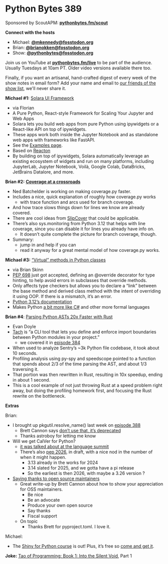 # Python Bytes 389

Sponsored by ScoutAPM: [**pythonbytes.fm/scout**](https://pythonbytes.fm/scout)

**Connect with the hosts**

- Michael: [**@mkennedy@fosstodon.org**](https://fosstodon.org/@mkennedy)
- Brian: [**@brianokken@fosstodon.org**](https://fosstodon.org/@brianokken)
- Show: [**@pythonbytes@fosstodon.org**](https://fosstodon.org/@pythonbytes)

Join us on YouTube at [**pythonbytes.fm/live**](https://pythonbytes.fm/stream/live) to be part of the audience. Usually Tuesdays at 10am PT. Older video versions available there too.

Finally, if you want an artisanal, hand-crafted digest of every week of the show notes in email form? Add your name and email to [our friends of the show list](https://pythonbytes.fm/friends-of-the-show), we'll never share it.

**Michael #1:** [Solara UI Framework](https://solara.dev)

- via Florian
- A Pure Python, React-style Framework for Scaling Your Jupyter and Web Apps
- Solara lets you build web apps from pure Python using ipywidgets or a React-like API on top of ipywidgets. 
- These apps work both inside the Jupyter Notebook and as standalone web apps with frameworks like FastAPI.
- See the [Examples page](https://solara.dev/documentation/examples).
- Based on [Reacton](https://github.com/widgetti/reacton)
- By building on top of ipywidgets, Solara automatically leverage an existing ecosystem of widgets and run on many platforms, including JupyterLab, Jupyter Notebook, Voilà, Google Colab, DataBricks, JetBrains Datalore, and more.

**Brian #2:** [**Coverage at a crossroads**](https://nedbatchelder.com/blog/202406/coverage_at_a_crossroads.html)

- Ned Batchelder is working on making coverage.py faster.
- Includes a nice, quick explanation of roughly how coverage.py works
  - with trace function and arcs used for branch coverage.
- And how trace slows things down for lines we know are already covered.
- There are cool ideas from [SlipCover](https://github.com/plasma-umass/slipcover) that could be applicable.
- There’s also sys.monitoring from Python 3.12 that helps with line coverage, since you can disable it for lines you already have info on.
  - It doesn’t quite complete the picture for branch coverage, though. 
- Summary:
  - jump in and help if you can
  - read it anyway for a great mental model of how coverage.py works.

**Michael #3:** [“Virtual”](https://fosstodon.org/@btskinn/109785696589422762)[ methods in Python classes](https://fosstodon.org/@btskinn/109785696589422762)

- via Brian Skinn
- [PEP 698](https://peps.python.org/pep-0698/) just got accepted, defining an @override decorator for type hinting, to help avoid errors in subclasses that override methods.
- Only affects type checkers but allows you to declare a “link” between the base method and derived class method with the intent of overriding it using OOP. If there is a mismatch, it’s an error.
- [Python 3.12’s documentation](https://docs.python.org/3/library/typing.html#typing.override)
- Makes Python [a bit more like C#](https://stackoverflow.com/questions/622132/what-are-virtual-methods) and other more formal languages

**Brian #4**: [Parsing Python ASTs 20x Faster with Rust](https://www.gauge.sh/blog/parsing-python-asts-20x-faster-with-rust)

- Evan Doyle
- [Tach](https://github.com/gauge-sh/tach) is “a CLI tool that lets you define and enforce import boundaries between Python modules in your project.”
  - we covered it in [episode 384](https://pythonbytes.fm/episodes/show/384/force-push-lightly)
- When used to analyze Sentry’s ~3k Python file codebase, it took about 10 seconds. 
- Profiling analysis using py-spy and speedscope pointed to a function that spends about 2/3 of the time parsing the AST, and about 1/3 traversing it.
- That portion was then rewritten in Rust, resulting in 10x speedup, ending in about 1 second.
- This is a cool example of not just throwing Rust at a speed problem right away, but doing the profiling homework first, and focusing the Rust rewrite on the bottleneck.

**Extras** 

Brian:

- I brought up pkgutil.resolve_name() last week on [episode 388](https://pythonbytes.fm/episodes/show/388/dont-delete-all-the-repos)
  - Brett Cannon says [don’t use that, it’s deprecated](https://fosstodon.org/@brettcannon/112663055336410268)
  - Thanks astroboy for letting me know
- Will we get CalVer for Python?
  - [it was talked about at the language summit](https://pyfound.blogspot.com/2024/06/python-language-summit-2024-should-python-adopt-calver.html)
  - There’s also [pep 2026](https://peps.python.org/pep-2026/), in draft, with a nice nod in the number of when it might happen.
    - 3.13 already in the works for 2024
    - 3.14 slated for 2025, and we gotta have a pi release
    - So the earliest is then 2026, with maybe a 3.26 version ?
- [Saying thanks to open source maintainers](https://snarky.ca/saying-thanks-to-open-source-maintainers/)
  - Great write-up by Brett Cannon about how to show your appreciation for OSS maintainers.
    - Be nice
    - Be an advocate
    - Produce your own open source
    - Say thanks
    - Fiscal support
  - On topic
    - Thanks Brett for pyproject.toml. I love it.

Michael:

- The [Shiny for Python course](https://training.talkpython.fm/courses/reactive-web-dashboards-with-shiny-for-data-science) is out! Plus, it’s free so [come and get it](https://training.talkpython.fm/courses/reactive-web-dashboards-with-shiny-for-data-science).

**Joke:** [Tao of Programming: Book 1: Into the Silent Void](https://www.talisman.org/tao/), Part 1 